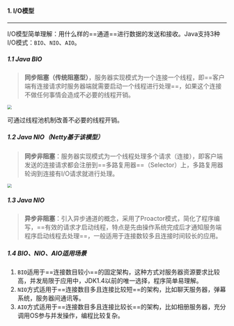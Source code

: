 #### 1. I/O模型

---

I/O模型简单理解：用什么样的==通道==进行数据的发送和接收。Java支持3种I/O模式：`BIO`、`NIO`、`AIO`。

##### 1.1 Java BIO

>**同步阻塞（传统阻塞型）**，服务器实现模式为一个连接一个线程，即==客户端有连接请求时服务器端就需要启动一个线程进行处理==，如果这个连接不做任何事情会造成不必要的线程开销。

<img src="https://tva1.sinaimg.cn/large/008i3skNgy1gru6vz27jnj30fq0ewmy7.jpg" style="zoom:60%;" />

可通过线程池机制改善不必要的线程开销。

##### 1.2 Java NIO（Netty基于该模型）

>**同步非阻塞**：服务器实现模式为一个线程处理多个请求（连接），即客户端发送的连接请求都会注册到==多路复用器==（Selector）上，多路复用器轮询到连接有I/O请求就进行处理。

<img src="https://tva1.sinaimg.cn/large/008i3skNgy1gru7f6du7yj30da0e4dgj.jpg" style="zoom:60%;" />

##### 1.3 Java NIO

>**异步非阻塞**：引入异步通道的概念，采用了Proactor模式，简化了程序编写，==有效的请求才启动线程，特点是先由操作系统完成后才通知服务端程序启动线程去处理==，一般适用于连接数较多且连接时间较长的应用。

##### 1.4 BIO、NIO、AIO适用场景

1. `BIO`适用于==连接数目较小==的固定架构，这种方式对服务器资源要求比较高，并发局限于应用中，JDK1.4以前的唯一选择，程序简单易理解。
2. `NIO`方式适用于==连接数目多且连接比较短==的架构，比如聊天服务器，弹幕系统，服务器间通讯等。
3. `AIO`方式适用于==连接数目多且连接比较长==的架构，比如相册服务器，充分调用OS参与并发操作，编程比较复杂。